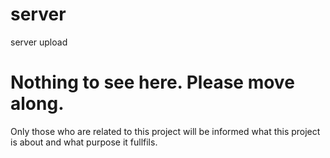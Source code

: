 # server
server upload

<h1>Nothing to see here. Please move along.</h1>
<p>Only those who are related to this project will be informed what this project is about and what purpose it fullfils.</p>
